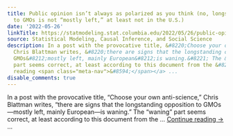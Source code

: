 ```yaml
---
title: Public opinion isn’t always as polarized as you think (no, longstanding opposition
  to GMOs is not “mostly left,” at least not in the U.S.)
date: '2022-05-26'
linkTitle: https://statmodeling.stat.columbia.edu/2022/05/26/public-opinion-isnt-always-as-polarized-as-you-think-gmo-food-edition/
source: Statistical Modeling, Causal Inference, and Social Science
description: In a post with the provocative title, &#8220;Choose your own anti-science,&#8221;
  Chris Blattman writes, &#8220;there are signs that the longstanding opposition to
  GMOs&#8212;mostly left, mainly European&#8212;is waning.&#8221; The &#8220;waning&#8221;
  part seems correct, at least according to this document from the &#8230; <a href="https://statmodeling.stat.columbia.edu/2022/05/26/public-opinion-isnt-always-as-polarized-as-you-think-gmo-food-edition/">Continue
  reading <span class="meta-nav">&#8594;</span></a> ...
disable_comments: true
---
```

In a post with the provocative title, &#8220;Choose your own anti-science,&#8221; Chris Blattman writes, &#8220;there are signs that the longstanding opposition to GMOs&#8212;mostly left, mainly European&#8212;is waning.&#8221; The &#8220;waning&#8221; part seems correct, at least according to this document from the &#8230; <a href="https://statmodeling.stat.columbia.edu/2022/05/26/public-opinion-isnt-always-as-polarized-as-you-think-gmo-food-edition/">Continue reading <span class="meta-nav">&#8594;</span></a> ...